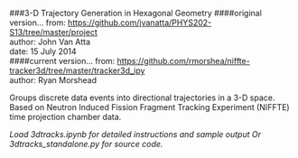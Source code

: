 ###3-D Trajectory Generation in Hexagonal Geometry
####original version...
from: https://github.com/jvanatta/PHYS202-S13/tree/master/project  
author: John Van Atta  
date: 15 July 2014  
####current version...
from: https://github.com/rmorshea/niffte-tracker3d/tree/master/tracker3d_ipy  
author: Ryan Morshead  

Groups discrete data events into directional trajectories in a 3-D space.
Based on  Neutron Induced Fission Fragment Tracking Experiment (NIFFTE)
time projection chamber data.

_Load 3dtracks.ipynb for detailed instructions and sample output Or 3dtracks_standalone.py for source code._
